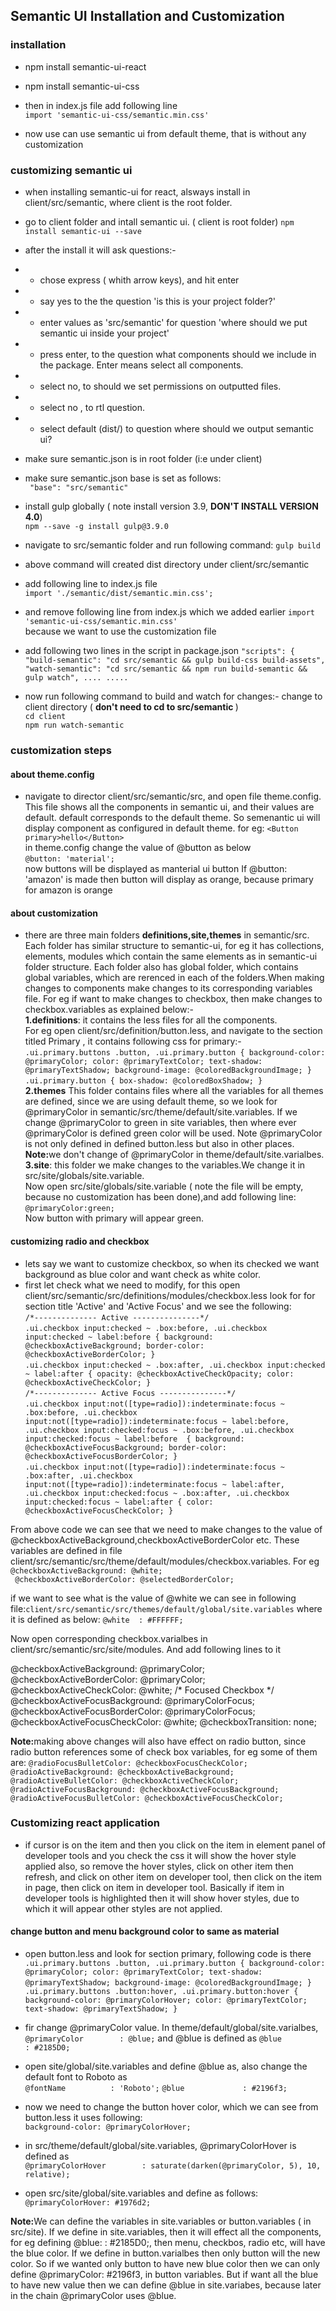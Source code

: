 ## Semantic UI Installation and Customization
### installation
- npm install semantic-ui-react
- npm install semantic-ui-css

- then in index.js file add following line  
 `import 'semantic-ui-css/semantic.min.css'`

 - now use can use semantic ui from default theme, that is without any customization

 ### customizing semantic ui
 - when installing semantic-ui for react, alsways install in client/src/semantic, where client is the root folder.
 - go to client folder and intall semantic ui. ( client is root folder) 
 `npm install semantic-ui --save`

 - after the install it will ask questions:-
  - - chose express ( whith arrow keys), and hit enter
  - - say yes to the the question 'is this is your project folder?'
  - - enter values as 'src/semantic' for question 'where should we put semantic ui inside your project'

  - - press enter, to the question what components should we include in the package. Enter means select all components.

  - -  select no, to should we set permissions on outputted files.
  - - select no , to rtl question.
  - - select default (dist/) to question where should we output semantic ui?

  - make sure semantic.json is in root folder (i:e under client)
  - make sure semantic.json base is set as follows:  
  ` "base": "src/semantic"`

  - install gulp globally ( note install version 3.9, <strong>DON'T INSTALL VERSION 4.0</strong>)  
  `npm --save -g install gulp@3.9.0`

  - navigate to src/semantic folder and run following command: `gulp build`

  - above command will created dist directory under client/src/semantic
  - add following line to index.js file  
  `import './semantic/dist/semantic.min.css';`

  - and remove following line from index.js which we added earlier
  `import 'semantic-ui-css/semantic.min.css'`  
  because we want to use the customization file

  - add following two lines in the script in package.json
  `"scripts": {
    "build-semantic": "cd src/semantic && gulp build-css build-assets",
    "watch-semantic": "cd src/semantic && npm run build-semantic && gulp watch",
    ....
    .....`

- now run following command to build and watch for changes:- 
 change to client directory ( <strong>don't need to cd to src/semantic </strong>)  
 `cd client`  
 `npm run watch-semantic`

 ### customization steps
 #### about theme.config
 - navigate to director client/src/semantic/src, and open file theme.config. This file shows all the components in semantic ui, and their values are default. default corresponds to the default theme. So semenantic ui will display component as configured in default theme.
 for eg: `<Button primary>hello</Button>`  
 in theme.config change the value of @button as below  
 `@button: 'material'; `  
 now buttons will be displayed as manterial ui button
 If @button: 'amazon' is made then button will display as orange, because primary for amazon is orange

#### about customization
 - there are three main folders <Strong>definitions,site,themes</Strong> in semantic/src. Each folder has similar structure to semantic-ui, for eg it has collections, elements, modules which contain the same elements as in semantic-ui folder structure. Each folder also has global folder, which contains global variables, which are rerenced in each of the folders.When making changes to components make changes to its corresponding variables file. For eg if want to make changes to checkbox, then make changes to checkbox.variables as explained below:-  
 <strong>1.definitions</strong>: it contains the less files for all the components.   
 For eg open client/src/definition/button.less, and navigate to the section titled Primary , it contains following css for primary:-  
 `.ui.primary.buttons .button,
.ui.primary.button {
  background-color: @primaryColor;
  color: @primaryTextColor;
  text-shadow: @primaryTextShadow;
  background-image: @coloredBackgroundImage;
} `   
`.ui.primary.button {
  box-shadow: @coloredBoxShadow;
}`  
<Strong>2.themes</strong> This folder contains files where all the variables for all themes are defined, since we are using default theme, so we look for @primaryColor  in semantic/src/theme/default/site.variables. If we change @primaryColor to green in site variables, then where ever @primaryColor is defined green color will be used. 
Note @primaryColor is not only defined in defined button.less but also in other places.  
<strong>Note:</Strong>we don't change of @primaryColor in theme/default/site.varialbes.  
<Strong>3.site</strong>: this folder we make changes to the variables.We change it in src/site/globals/site.variable.  
Now open src/site/globals/site.variable ( note the file will be empty, because no customization has been done),and add following line:  
`@primaryColor:green;`  
Now button with primary will appear green. 

#### customizing radio and checkbox
- lets say we want to customize checkbox, so when its checked we want background as blue color and want check as white color.
- first let check what we need to modify, for this open
client/src/semantic/src/definitions/modules/checkbox.less
look for for section title 'Active' and 'Active Focus' and we see the following:  
`/*--------------
     Active
---------------*/`  
`.ui.checkbox input:checked ~ .box:before,
.ui.checkbox input:checked ~ label:before {
  background: @checkboxActiveBackground;
  border-color: @checkboxActiveBorderColor;
}`   
`.ui.checkbox input:checked ~ .box:after,
.ui.checkbox input:checked ~ label:after {
  opacity: @checkboxActiveCheckOpacity;
  color: @checkboxActiveCheckColor;
}`  
`/*--------------
  Active Focus
---------------*/`  
`.ui.checkbox input:not([type=radio]):indeterminate:focus ~ .box:before,
.ui.checkbox input:not([type=radio]):indeterminate:focus ~ label:before,
.ui.checkbox input:checked:focus ~ .box:before,
.ui.checkbox input:checked:focus ~ label:before  {
  background: @checkboxActiveFocusBackground;
  border-color: @checkboxActiveFocusBorderColor;
}`  
`.ui.checkbox input:not([type=radio]):indeterminate:focus ~ .box:after,
.ui.checkbox input:not([type=radio]):indeterminate:focus ~ label:after,
.ui.checkbox input:checked:focus ~ .box:after,
.ui.checkbox input:checked:focus ~ label:after {
  color: @checkboxActiveFocusCheckColor;
}`

From above code we can see that we need to make changes to the value of @checkboxActiveBackground,checkboxActiveBorderColor etc.
These variables are defined in file client/src/semantic/src/theme/default/modules/checkbox.variables.
For eg  
 `@checkboxActiveBackground: @white;`   
` @checkboxActiveBorderColor: @selectedBorderColor;`

if we want to see what is the value of @white we can see in following file:`client/src/semantic/src/themes/default/global/site.variables` where it is defined as below:
`@white  : #FFFFFF;`

Now open corresponding checkbox.varialbes in client/src/semantic/src/site/modules. And add following lines to it

@checkboxActiveBackground: @primaryColor;
@checkboxActiveBorderColor: @primaryColor;
@checkboxActiveCheckColor: @white;
/* Focused Checkbox */
@checkboxActiveFocusBackground: @primaryColorFocus;
@checkboxActiveFocusBorderColor: @primaryColorFocus;
@checkboxActiveFocusCheckColor: @white;
@checkboxTransition: none;

<Strong>Note:</Strong>making above changes will also have effect on radio button, since radio button references some of check box variables, for eg some of them are: 
`@radioFocusBulletColor: @checkboxFocusCheckColor;` 
`@radioActiveBackground: @checkboxActiveBackground;`  
`@radioActiveBulletColor: @checkboxActiveCheckColor;`  
`@radioActiveFocusBackground: @checkboxActiveFocusBackground;`  
`@radioActiveFocusBulletColor: @checkboxActiveFocusCheckColor;` 

### Customizing react application
-  if cursor is on the item and then you click on the item in element panel of developer tools and you check the css it will show the hover style applied also, so remove the hover styles, click on other item then refresh, and click on other item on developer tool, then click on the item in page, then click on item in developer tool. Basically if item in developer tools is highlighted then it will show hover styles, due to which it will appear other styles are not applied.

#### change button and menu background color to same as material
- open button.less and look for section primary, following code is there
`.ui.primary.buttons .button,
.ui.primary.button {
  background-color: @primaryColor;
  color: @primaryTextColor;
  text-shadow: @primaryTextShadow;
  background-image: @coloredBackgroundImage;
}`
`
.ui.primary.buttons .button:hover,
.ui.primary.button:hover {
  background-color: @primaryColorHover;
  color: @primaryTextColor;
  text-shadow: @primaryTextShadow;
}`

- fir change @primaryColor value. In theme/default/global/site.varialbes,
`@primaryColor        : @blue;`
and @blue is defined as 
`@blue             : #2185D0;`
- open site/global/site.variables and define @blue as, also change the default font to Roboto as  
`@fontName          : 'Roboto';`
`@blue             : #2196f3;`

- now we need to change the button hover color, which we can see from button.less it uses following:   
`background-color: @primaryColorHover;`

- in src/theme/default/global/site.variables, @primaryColorHover is defined as  
`@primaryColorHover        : saturate(darken(@primaryColor, 5), 10, relative);`

- open src/site/global/site.variables and define as follows:  
`@primaryColorHover: #1976d2;` 

<Strong>Note:</Strong>We can define the variables in site.variables or button.variables ( in src/site). If we define in site.variables, then it will effect all the components, for eg defining @blue: : #2185D0;, then menu, checkbos, radio etc, will have the blue color. If we define in button.varialbes then only button will the new color. So if we wanted only button to have new blue  color then we can only define @primaryColor: #2196f3, in button variables. But if want all the blue to have new value then we can define @blue in site.variabes, because later in the chain @primaryColor uses @blue.



